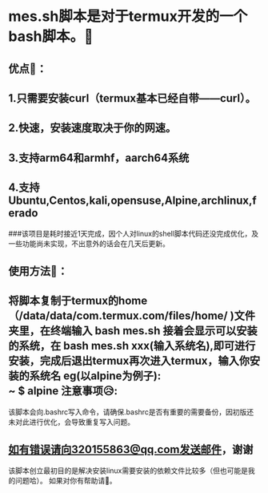 mes.sh脚本是对于termux开发的一个bash脚本。🙂
===
优点🥳：
---
  1.只需要安装curl（termux基本已经自带——curl）。
  ---
  2.快速，安装速度取决于你的网速。
  ---
  3.支持arm64和armhf，aarch64系统
  ---
  4.支持Ubuntu,Centos,kali,opensuse,Alpine,archlinux,ferado
  --
  
###该项目是耗时接近1天完成，因个人对linux的shell脚本代码还没完成优化，及一些功能尚未实现，不出意外的话会在几天后更新。

使用方法🤪：
---
  将脚本复制于termux的home（/data/data/com.termux.com/files/home/ )文件夹里，在终端输入 bash mes.sh
  接着会显示可以安装的系统，在 bash mes.sh xxx(输入系统名),即可进行安装，完成后退出termux再次进入termux，输入你安装的系统名
  eg(以alpine为例子):  
    ~ $  alpine
注意事项😥:
---
  该脚本会向.bashrc写入命令，请确保.bashrc是否有重要的需要备份，因初版还未对此进行优化，会导致重复写入问题。
	
  如有错误请向320155863@qq.com发送邮件，谢谢
  ---
该脚本创立最初目的是解决安装linux需要安装的依赖文件比较多（但也可能是我的问题哈）。
如果对你有帮助请🌟。
